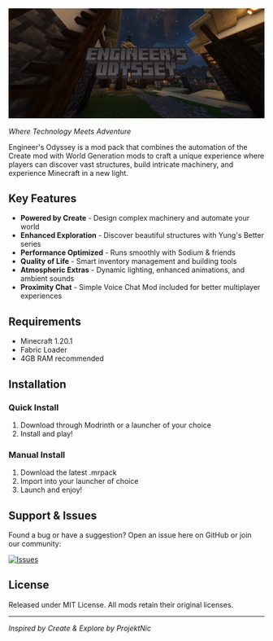 <img width="1400" alt="banner" src="images/banner.png" />

*Where Technology Meets Adventure*

Engineer's Odyssey is a mod pack that combines the automation of the Create mod with World Generation mods to craft a unique experience where players can discover vast structures, build intricate machinery, and experience Minecraft in a new light.

## Key Features

* **Powered by Create** - Design complex machinery and automate your world
* **Enhanced Exploration** - Discover beautiful structures with Yung's Better series
* **Performance Optimized** - Runs smoothly with Sodium & friends
* **Quality of Life** - Smart inventory management and building tools
* **Atmospheric Extras** - Dynamic lighting, enhanced animations, and ambient sounds
* **Proximity Chat** - Simple Voice Chat Mod included for better multiplayer experiences

## Requirements
- Minecraft 1.20.1
- Fabric Loader
- 4GB RAM recommended

## Installation

### Quick Install
1. Download through Modrinth or a launcher of your choice
2. Install and play!

### Manual Install
1. Download the latest .mrpack
2. Import into your launcher of choice
3. Launch and enjoy!

## Support & Issues
Found a bug or have a suggestion? Open an issue here on GitHub or join our community:

[![Issues](https://img.shields.io/github/issues/JakePIXL/EngineersOdyssey?style=for-the-badge)](https://github.com/JakePIXL/EngineersOdyssey/issues)

## License
Released under MIT License. All mods retain their original licenses.

---
*Inspired by Create & Explore by ProjektNic*
